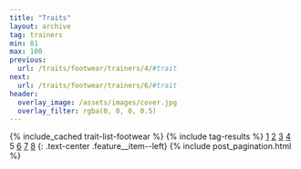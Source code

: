 ```yaml
---
title: "Traits"
layout: archive
tag: trainers
min: 81
max: 100
previous:
  url: /traits/footwear/trainers/4/#trait
next:
  url: /traits/footwear/trainers/6/#trait
header:
  overlay_image: /assets/images/cover.jpg
  overlay_filter: rgba(0, 0, 0, 0.5)
---
```

{% include_cached trait-list-footwear %}
{% include tag-results %}
[1](/traits/footwear/trainers/1/#trait) [2](/traits/footwear/trainers/2/#trait) [3](/traits/footwear/trainers/3/#trait) [4](/traits/footwear/trainers/4/#trait) 5 [6](/traits/footwear/trainers/6/#trait) [7](/traits/footwear/trainers/7/#trait) [8](/traits/footwear/trainers/8/#trait) 
{: .text-center .feature__item--left}
{% include post_pagination.html %}
